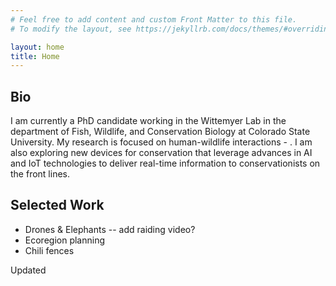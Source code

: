 ```yaml
---
# Feel free to add content and custom Front Matter to this file.
# To modify the layout, see https://jekyllrb.com/docs/themes/#overriding-theme-defaults

layout: home
title: Home
---
```


## Bio
I am currently a PhD candidate working in the Wittemyer Lab in the department of Fish, Wildlife, and Conservation Biology at Colorado State University. My research is focused on human-wildlife interactions - . I am also exploring new devices for conservation that leverage advances in AI and IoT technologies to deliver real-time information to conservationists on the front lines.

## Selected Work
- Drones & Elephants -- add raiding video?
- Ecoregion planning
- Chili fences

Updated
